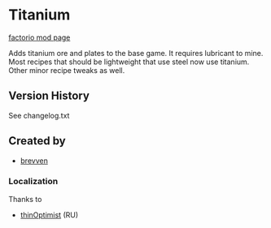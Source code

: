 # Titanium

[factorio mod page](https://mods.factorio.com/mod/bztitanium)

Adds titanium ore and plates to the base game. It requires lubricant to mine.
Most recipes that should be lightweight that use steel now use titanium. Other minor recipe tweaks as well.

## Version History
See changelog.txt

## Created by

- [brevven](https://mods.factorio.com/user/brevven)

### Localization
Thanks to 

- [thinOptimist](https://mods.factorio.com/user/thinOptimist) (RU)

